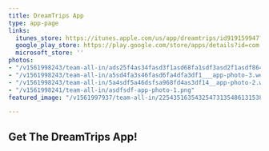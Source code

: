 ```yaml
---
title: DreamTrips App
type: app-page
links:
  itunes_store: https://itunes.apple.com/us/app/dreamtrips/id919159947?mt=8
  google_play_store: https://play.google.com/store/apps/details?id=com.worldventures.dreamtrips&hl=en_US
  microsoft_store: ''
photos:
- "/v1561998243/team-all-in/ads25f4as34fasd3f1asd68fa1sdf3asd2f1asdf864____app-photo-4.webp"
- "/v1561998243/team-all-in/a5sd4fa3s46fasd6fa4dfa3df1___app-photo-3.webp"
- "/v1561998243/team-all-in/5a4sdf5a46dsfsa968fd4as3df14__app-photo-2.webp"
- "/v1561998241/team-all-in/asdfsdf-app-photo-1.png"
featured_image: "/v1561997937/team-all-in/225435163543254731354861315384251-_mobile-phone-photo.jpg"

---
```

## Get The DreamTrips App!